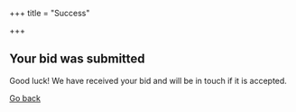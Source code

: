 +++
title = "Success"

+++

## Your bid was submitted

Good luck! We have received your bid and will be in touch if it is accepted.

<p class="text-center w-full">
  <a class="btn" href="javascript: history.go(-1)">Go back</a>
</p>
